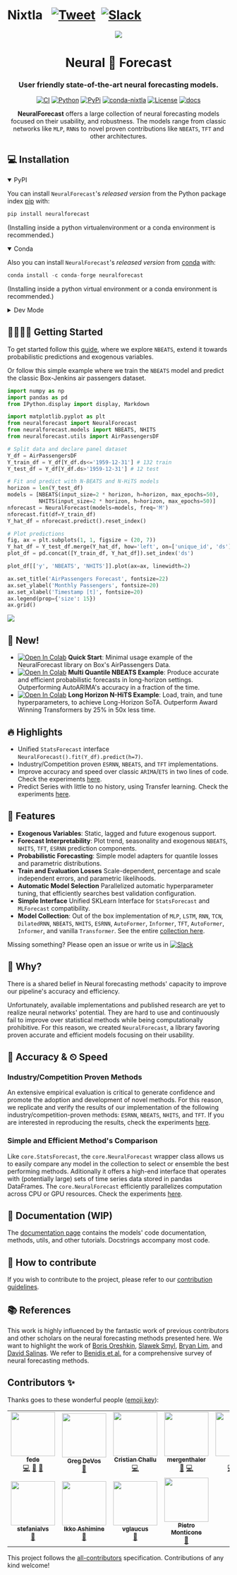 # Nixtla &nbsp; [![Tweet](https://img.shields.io/twitter/url/http/shields.io.svg?style=social)](https://twitter.com/intent/tweet?text=Statistical%20Forecasting%20Algorithms%20by%20Nixtla%20&url=https://github.com/Nixtla/neuralforecast&via=nixtlainc&hashtags=StatisticalModels,TimeSeries,Forecasting) &nbsp;[![Slack](https://img.shields.io/badge/Slack-4A154B?&logo=slack&logoColor=white)](https://join.slack.com/t/nixtlaworkspace/shared_invite/zt-135dssye9-fWTzMpv2WBthq8NK0Yvu6A)

<div align="center">
<!--- <img src="https://raw.githubusercontent.com/Nixtla/neuralforecast1/main/nbs/imgs_indx/logo_mid.png"> --->
<img src="https://raw.githubusercontent.com/Nixtla/neuralforecast/main/nbs/imgs_indx/logo_mid.png">
<h1 align="center">Neural 🧠 Forecast</h1>
<h3 align="center">User friendly state-of-the-art neural forecasting models.</h3>

[![CI](https://github.com/Nixtla/neuralforecast/actions/workflows/ci.yaml/badge.svg?branch=main)](https://github.com/Nixtla/neuralforecast/actions/workflows/ci.yaml)
[![Python](https://img.shields.io/pypi/pyversions/neuralforecast)](https://pypi.org/project/neuralforecast/)
[![PyPi](https://img.shields.io/pypi/v/neuralforecast?color=blue)](https://pypi.org/project/neuralforecast/)
[![conda-nixtla](https://img.shields.io/conda/vn/conda-forge/neuralforecast?color=seagreen&label=conda)](https://anaconda.org/conda-forge/neuralforecast)
[![License](https://img.shields.io/badge/License-Apache_2.0-blue.svg)](https://github.com/Nixtla/neuralforecast/blob/main/LICENSE)
[![docs](https://img.shields.io/website-up-down-green-red/http/nixtla.github.io/neuralforecast.svg?label=docs)](https://nixtla.github.io/neuralforecast/)  
    
**NeuralForecast** offers a large collection of neural forecasting models focused on their usability, and robustness. The models range from classic networks like `MLP`, `RNN`s to novel proven contributions like `NBEATS`, `TFT` and other architectures.
</div>

## 💻 Installation
<details open>
<summary>PyPI</summary>

You can install `NeuralForecast`'s *released version* from the Python package index [pip](https://pypi.org/project/neuralforecast/) with:

```python
pip install neuralforecast
```

(Installing inside a python virtualenvironment or a conda environment is recommended.)
</details>

<details open>
<summary>Conda</summary>
  
Also you can install `NeuralForecast`'s *released version* from [conda](https://anaconda.org/conda-forge/neuralforecast) with:

```python
conda install -c conda-forge neuralforecast
```

(Installing inside a python virtual environment or a conda environment is recommended.)
</details>

<details>
<summary>Dev Mode</summary>
If you want to make some modifications to the code and see the effects in real time (without reinstalling), follow the steps below:

```bash
git clone https://github.com/Nixtla/neuralforecast.git
cd neuralforecast
pip install -e .
```
</details>

## 🏃🏻‍♀️🏃 Getting Started
To get started follow this [guide](https://colab.research.google.com/github/Nixtla/neuralforecast/blob/main/nbs/examples/Getting_Started_with_NBEATS_and_NHITS.ipynb), where we explore `NBEATS`, extend it towards probabilistic predictions and exogenous variables.

Or follow this simple example where we train the `NBEATS` model and predict the classic Box-Jenkins air passengers dataset.
```python
import numpy as np
import pandas as pd
from IPython.display import display, Markdown

import matplotlib.pyplot as plt
from neuralforecast import NeuralForecast
from neuralforecast.models import NBEATS, NHITS
from neuralforecast.utils import AirPassengersDF

# Split data and declare panel dataset
Y_df = AirPassengersDF
Y_train_df = Y_df[Y_df.ds<='1959-12-31'] # 132 train
Y_test_df = Y_df[Y_df.ds>'1959-12-31'] # 12 test

# Fit and predict with N-BEATS and N-HiTS models
horizon = len(Y_test_df)
models = [NBEATS(input_size=2 * horizon, h=horizon, max_epochs=50),
          NHITS(input_size=2 * horizon, h=horizon, max_epochs=50)]
nforecast = NeuralForecast(models=models, freq='M')
nforecast.fit(df=Y_train_df)
Y_hat_df = nforecast.predict().reset_index()

# Plot predictions
fig, ax = plt.subplots(1, 1, figsize = (20, 7))
Y_hat_df = Y_test_df.merge(Y_hat_df, how='left', on=['unique_id', 'ds'])
plot_df = pd.concat([Y_train_df, Y_hat_df]).set_index('ds')

plot_df[['y', 'NBEATS', 'NHITS']].plot(ax=ax, linewidth=2)

ax.set_title('AirPassengers Forecast', fontsize=22)
ax.set_ylabel('Monthly Passengers', fontsize=20)
ax.set_xlabel('Timestamp [t]', fontsize=20)
ax.legend(prop={'size': 15})
ax.grid()
```
<img src="https://raw.githubusercontent.com/Nixtla/neuralforecast/main/nbs/imgs_indx/nbeats_example.png">

## 🎉 New!
* [![Open In Colab](https://colab.research.google.com/assets/colab-badge.svg)](https://colab.research.google.com/github/Nixtla/neuralforecast/blob/main/nbs/examples/Getting_Started_with_NBEATS_and_NHITS.ipynb) **Quick Start**: Minimal usage example of the NeuralForecast library on Box's AirPassengers Data.
* [![Open In Colab](https://colab.research.google.com/assets/colab-badge.svg)](https://colab.research.google.com/github/Nixtla/neuralforecast/blob/main/nbs/examples/UncertaintyIntervals.ipynb) **Multi Quantile NBEATS Example**: Produce accurate and efficient probabilistic forecasts in long-horizon settings. Outperforming AutoARIMA's accuracy in a fraction of the time.
* [![Open In Colab](https://colab.research.google.com/assets/colab-badge.svg)](https://colab.research.google.com/github/Nixtla/neuralforecast/blob/main/nbs/examples/LongHorizon_with_NHITS.ipynb) **Long Horizon N-HiTS Example**:  Load, train, and tune hyperparameters, to achieve Long-Horizon SoTA. Outperform Award Winning Transformers by 25% in 50x less time.

## 🔥  Highlights

* Unified `StatsForecast` interface `NeuralForecast().fit(Y_df).predict(h=7)`.
* Industry/Competition proven `ESRNN`, `NBEATS`, and `TFT` implementations.
* Improve accuracy and speed over classic `ARIMA`/`ETS` in two lines of code. Check the experiments [here](xXmissingXx).
* Predict Series with little to no history, using Transfer learning. Check the experiments [here](xXmissingXx).

## 🎊 Features 

* **Exogenous Variables**: Static, lagged and future exogenous support.
* **Forecast Interpretability**: Plot trend, seasonality and exogenous `NBEATS`, `NHITS`, `TFT`, `ESRNN` prediction components.
* **Probabilistic Forecasting**: Simple model adapters for quantile losses and parametric distributions.
* **Train and Evaluation Losses** Scale-dependent, percentage and scale independent errors, and parametric likelihoods.
* **Automatic Model Selection** Parallelized automatic hyperparameter tuning, that efficiently searches best validation configuration.
* **Simple Interface** Unified SKLearn Interface for `StatsForecast` and `MLForecast` compatibility.
* **Model Collection**: Out of the box implementation of `MLP`, `LSTM`, `RNN`, `TCN`, `DilatedRNN`, `NBEATS`, `NHITS`, `ESRNN`, `AutoFormer`, `Informer`, `TFT`, `AutoFormer`, `Informer`, and vanilla `Transformer`. See the entire [collection here](https://nixtla.github.io/neuralforecast/models.html).

Missing something? Please open an issue or write us in [![Slack](https://img.shields.io/badge/Slack-4A154B?&logo=slack&logoColor=white)](https://join.slack.com/t/nixtlaworkspace/shared_invite/zt-135dssye9-fWTzMpv2WBthq8NK0Yvu6A)

## 📖 Why? 

There is a shared belief in Neural forecasting methods' capacity to improve our pipeline's accuracy and efficiency.

Unfortunately, available implementations and published research are yet to realize neural networks' potential. They are hard to use and continuously fail to improve over statistical methods while being computationally prohibitive. For this reason, we created `NeuralForecast`, a library favoring proven accurate and efficient models focusing on their usability.

## 🔬 Accuracy & ⏲ Speed 

### Industry/Competition Proven Methods
An extensive empirical evaluation is critical to generate confidence and promote the adoption and development of novel methods. For this reason, we replicate and verify the results of our implementation of the following industry/competition-proven methods: `ESRNN`, `NBEATS`, `NHITS`, and `TFT`. If you are interested in reproducing the results, check the experiments [here](xXmissingXx).

### Simple and Efficient Method's Comparison
Like `core.StatsForecast`, the `core.NeuralForecast` wrapper class allows us to easily compare any model in the collection to select or ensemble the best performing methods. Aditionally it offers a high-end interface that operates with (potentially large) sets of time series data stored in pandas DataFrames. The `core.NeuralForecast` efficiently parallelizes computation across CPU or GPU resources. Check the experiments [here](xXmissingXx).

## 📖 Documentation (WIP)
The [documentation page](https://nixtla.github.io/neuralforecast/) contains the models' code documentation, methods, utils, and other tutorials. Docstrings accompany most code.

## 🔨 How to contribute
If you wish to contribute to the project, please refer to our [contribution guidelines](https://github.com/Nixtla/neuralforecast/blob/main/CONTRIBUTING.md).

## 📚 References
This work is highly influenced by the fantastic work of previous contributors and other scholars on the neural forecasting methods presented here. We want to highlight the work of [Boris Oreshkin](https://arxiv.org/abs/1905.10437), [Slawek Smyl](https://www.sciencedirect.com/science/article/pii/S0169207019301153), [Bryan Lim](https://www.sciencedirect.com/science/article/pii/S0169207021000637), and [David Salinas](https://arxiv.org/abs/1704.04110). We refer to [Benidis et al.](https://arxiv.org/abs/2004.10240) for a comprehensive survey of neural forecasting methods.

## Contributors ✨

Thanks goes to these wonderful people ([emoji key](https://allcontributors.org/docs/en/emoji-key)):

<!-- ALL-CONTRIBUTORS-LIST:START - Do not remove or modify this section -->
<!-- prettier-ignore-start -->
<!-- markdownlint-disable -->
<table>
  <tr>
    <td align="center"><a href="https://github.com/FedericoGarza"><img src="https://avatars.githubusercontent.com/u/10517170?v=4?s=100" width="100px;" alt=""/><br /><sub><b>fede</b></sub></a><br /><a href="https://github.com/Nixtla/neuralforecast/commits?author=FedericoGarza" title="Code">💻</a> <a href="https://github.com/Nixtla/neuralforecast/issues?q=author%3AFedericoGarza" title="Bug reports">🐛</a> <a href="https://github.com/Nixtla/neuralforecast/commits?author=FedericoGarza" title="Documentation">📖</a></td>
    <td align="center"><a href="https://github.com/gdevos010"><img src="https://avatars.githubusercontent.com/u/15316026?v=4?s=100" width="100px;" alt=""/><br /><sub><b>Greg DeVos</b></sub></a><br /><a href="#ideas-gdevos010" title="Ideas, Planning, & Feedback">🤔</a></td>
    <td align="center"><a href="https://github.com/cchallu"><img src="https://avatars.githubusercontent.com/u/31133398?v=4?s=100" width="100px;" alt=""/><br /><sub><b>Cristian Challu</b></sub></a><br /><a href="https://github.com/Nixtla/neuralforecast/commits?author=cchallu" title="Code">💻</a></td>
    <td align="center"><a href="https://github.com/mergenthaler"><img src="https://avatars.githubusercontent.com/u/4086186?v=4?s=100" width="100px;" alt=""/><br /><sub><b>mergenthaler</b></sub></a><br /><a href="https://github.com/Nixtla/neuralforecast/commits?author=mergenthaler" title="Documentation">📖</a> <a href="https://github.com/Nixtla/neuralforecast/commits?author=mergenthaler" title="Code">💻</a></td>
    <td align="center"><a href="https://github.com/kdgutier"><img src="https://avatars.githubusercontent.com/u/19935241?v=4?s=100" width="100px;" alt=""/><br /><sub><b>Kin</b></sub></a><br /><a href="https://github.com/Nixtla/neuralforecast/commits?author=kdgutier" title="Code">💻</a> <a href="https://github.com/Nixtla/neuralforecast/issues?q=author%3Akdgutier" title="Bug reports">🐛</a> <a href="#data-kdgutier" title="Data">🔣</a></td>
    <td align="center"><a href="https://github.com/jmoralez"><img src="https://avatars.githubusercontent.com/u/8473587?v=4?s=100" width="100px;" alt=""/><br /><sub><b>José Morales</b></sub></a><br /><a href="https://github.com/Nixtla/neuralforecast/commits?author=jmoralez" title="Code">💻</a></td>
    <td align="center"><a href="https://github.com/alejandroxag"><img src="https://avatars.githubusercontent.com/u/64334543?v=4?s=100" width="100px;" alt=""/><br /><sub><b>Alejandro</b></sub></a><br /><a href="https://github.com/Nixtla/neuralforecast/commits?author=alejandroxag" title="Code">💻</a></td>
  </tr>
  <tr>
    <td align="center"><a href="http://lavattiata.com"><img src="https://avatars.githubusercontent.com/u/48966177?v=4?s=100" width="100px;" alt=""/><br /><sub><b>stefanialvs</b></sub></a><br /><a href="#design-stefanialvs" title="Design">🎨</a></td>
    <td align="center"><a href="https://bandism.net/"><img src="https://avatars.githubusercontent.com/u/22633385?v=4?s=100" width="100px;" alt=""/><br /><sub><b>Ikko Ashimine</b></sub></a><br /><a href="https://github.com/Nixtla/neuralforecast/issues?q=author%3Aeltociear" title="Bug reports">🐛</a></td>
    <td align="center"><a href="https://github.com/vglaucus"><img src="https://avatars.githubusercontent.com/u/75549033?v=4?s=100" width="100px;" alt=""/><br /><sub><b>vglaucus</b></sub></a><br /><a href="https://github.com/Nixtla/neuralforecast/issues?q=author%3Avglaucus" title="Bug reports">🐛</a></td>
    <td align="center"><a href="https://github.com/pitmonticone"><img src="https://avatars.githubusercontent.com/u/38562595?v=4?s=100" width="100px;" alt=""/><br /><sub><b>Pietro Monticone</b></sub></a><br /><a href="https://github.com/Nixtla/neuralforecast/issues?q=author%3Apitmonticone" title="Bug reports">🐛</a></td>
  </tr>
</table>

<!-- markdownlint-restore -->
<!-- prettier-ignore-end -->

<!-- ALL-CONTRIBUTORS-LIST:END -->

This project follows the [all-contributors](https://github.com/all-contributors/all-contributors) specification. Contributions of any kind welcome!
